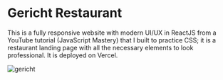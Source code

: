 # Gericht Restaurant

This is a fully responsive website with modern UI/UX in ReactJS from a YouTube tutorial (JavaScript Mastery) that I built to practice CSS; it is a restaurant landing page with all the necessary elements to look professional. It is deployed on Vercel.

![gericht](https://github.com/user-attachments/assets/db0ce1fc-fddb-45ae-abcb-9444294a3880)
